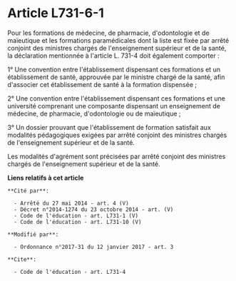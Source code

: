 # Article L731-6-1

Pour les formations de médecine, de pharmacie, d'odontologie et de maïeutique et les formations paramédicales dont la liste
est fixée par arrêté conjoint des ministres chargés de l'enseignement supérieur et de la santé, la déclaration mentionnée à
l'article L. 731-4 doit également comporter : 

1° Une convention entre l'établissement dispensant ces formations et un  établissement de santé, approuvée par le ministre
chargé de la santé,  afin d'associer cet établissement de santé à la formation dispensée ; 

2° Une convention entre l'établissement dispensant ces formations et une université comprenant une composante dispensant un
enseignement de médecine, de pharmacie, d'odontologie ou de maïeutique ; 

3° Un dossier prouvant que l'établissement de formation satisfait aux modalités pédagogiques exigées par arrêté conjoint des
ministres chargés de l'enseignement supérieur et de la santé. 

Les modalités d'agrément sont précisées par arrêté conjoint des ministres chargés de l'enseignement supérieur et de la santé.

**Liens relatifs à cet article**

	**Cité par**:

	  - Arrêté du 27 mai 2014 - art. 4 (V)
	  - Décret n°2014-1274 du 23 octobre 2014 - art. (V)
	  - Code de l'éducation - art. L731-1 (V)
	  - Code de l'éducation - art. L731-10 (V)

	**Modifié par**:

	  - Ordonnance n°2017-31 du 12 janvier 2017 - art. 3

	**Cite**:

	  - Code de l'éducation - art. L731-4
